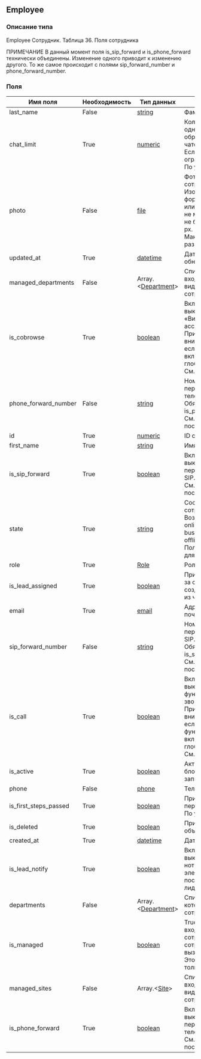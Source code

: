 
## Employee

### Описание типа
Employee
Сотрудник.
Таблица 36. Поля сотрудника

ПРИМЕЧАНИЕ
В данный момент поля is_sip_forward и is_phone_forward технически объединены. Изменение одного приводит к изменению другого. То же самое происходит с полями sip_forward_number и phone_forward_number.

### Поля

| Имя поля | Необходимость | Тип данных | Комментарий |
|---|---|---|---|
|last_name|False|[string](/docs/types/string.md)|Фамилия.<br/>|
|chat_limit|True|[numeric](/docs/types/numeric.md)|Количество одновременно обрабатываемых чатов.<br/>Если 0, то ограничения нет.<br/>По умолчанию – 0.<br/>|
|photo|False|[file](/docs/types/file.md)|Фотография сотрудника.<br/>Изображение в формате JPEG, GIF или PNG с размерами не менее 60x70 px и не более 2560x2560 px.<br/>Максимальный размер файла – 5 MB.<br/>|
|updated_at|True|[datetime](/docs/types/datetime.md)|Дата последнего обновления.<br/>|
|managed_departments|False|Array.<[Department](/docs/types/Department.md)>|Список отделов, входящих в область видимости сотрудника.<br/>|
|is_cobrowse|True|[boolean](/docs/types/boolean.md)|Включение/выключение функции «Виртуальный ассистент».<br/>Принимается во внимание только, если эта функция включена на глобальном уровне. См. Settings.<br/>|
|phone_forward_number|False|[string](/docs/types/string.md)|Номер для переадресации на телефон.<br/>Обязательно при is_phone_forward=true.<br/>См. примечание после таблицы.<br/>|
|id|True|[numeric](/docs/types/numeric.md)|ID сотрудника.<br/>|
|first_name|True|[string](/docs/types/string.md)|Имя.<br/>|
|is_sip_forward|True|[boolean](/docs/types/boolean.md)|Включение/выключение переадресации на SIP.<br/>См. примечание после таблицы.<br/>|
|state|True|[string](/docs/types/string.md)|Состояние сотрудника.<br/>Возможные значения:<br/>online – В сети,<br/>busy – Нет на месте,<br/>offline – Офлайн.<br/>Поле доступно только для чтения.<br/>|
|role|True|[Role](/docs/types/Role.md)|Роль сотрудника.<br/>|
|is_lead_assigned|True|[boolean](/docs/types/boolean.md)|Признак закрепления за оператором, созданных им лидов из чатов.<br/>|
|email|True|[email](/docs/types/email.md)|Адрес электронной почты.<br/>|
|sip_forward_number|False|[string](/docs/types/string.md)|Номер для переадресации на SIP.<br/>Обязательно при is_sip_forward=true.<br/>См. примечание после таблицы.<br/>|
|is_call|True|[boolean](/docs/types/boolean.md)|Включение/выключение функциональности звонков.<br/>Принимается во внимание только, если эта функциональность включена на глобальном уровне. См. Settings.<br/>|
|is_active|True|[boolean](/docs/types/boolean.md)|Активация/блокировка учетной записи сотрудника.<br/>|
|phone|False|[phone](/docs/types/phone.md)|Телефон сотрудника.<br/>|
|is_first_steps_passed|True|[boolean](/docs/types/boolean.md)|Признак завершения первичного обучения.<br/>По умолчанию – false.<br/>|
|is_deleted|True|[boolean](/docs/types/boolean.md)|Признак удаленного объекта.<br/>|
|created_at|True|[datetime](/docs/types/datetime.md)|Дата создания.<br/>|
|is_lead_notify|True|[boolean](/docs/types/boolean.md)|Включение/выключение нотификации на электронную почту о поступлении новых лидов.<br/>|
|departments|False|Array.<[Department](/docs/types/Department.md)>|Список отделов, в которых состоит сотрудник.<br/>|
|is_managed|True|[boolean](/docs/types/boolean.md)|True, если сотрудник входит в число своих сотрудников сотрудника, вызывающего метод.<br/>Это признак доступен только для чтения.<br/>|
|managed_sites|False|Array.<[Site](/docs/types/Site.md)>|Список сайтов, входящих в область видимости сотрудника.<br/>|
|is_phone_forward|True|[boolean](/docs/types/boolean.md)|Включение/выключение переадресации на телефон.<br/>См. примечание после таблицы.<br/>|
